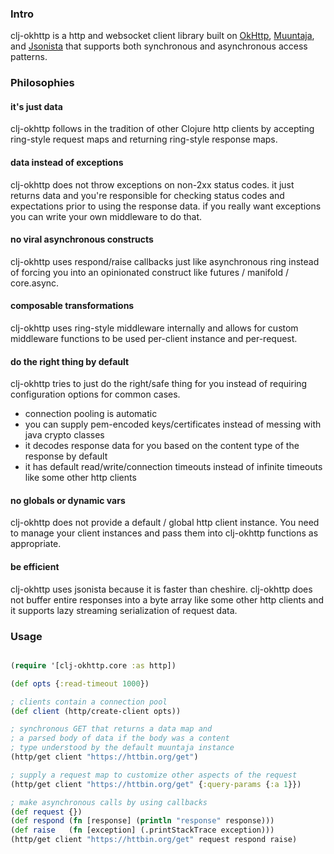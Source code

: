 ### Intro

clj-okhttp is a http and websocket client library built on [OkHttp](https://github.com/square/okhttp),
[Muuntaja](https://github.com/metosin/muuntaja), and [Jsonista](https://github.com/metosin/jsonista) that supports both
synchronous and asynchronous access patterns.

### Philosophies

#### it's just data

clj-okhttp follows in the tradition of other Clojure http clients by accepting ring-style request maps and returning
ring-style response maps.

#### data instead of exceptions

clj-okhttp does not throw exceptions on non-2xx status codes. it just returns data and you're responsible for checking
status codes and expectations prior to using the response data. if you really want exceptions you can write your own
middleware to do that.

#### no viral asynchronous constructs

clj-okhttp uses respond/raise callbacks just like asynchronous ring instead of forcing you into an opinionated construct
like futures / manifold / core.async.

#### composable transformations

clj-okhttp uses ring-style middleware internally and allows for custom middleware functions to be used per-client
instance and per-request.

#### do the right thing by default

clj-okhttp tries to just do the right/safe thing for you instead of requiring configuration options for common cases.

- connection pooling is automatic
- you can supply pem-encoded keys/certificates instead of messing with java crypto classes
- it decodes response data for you based on the content type of the response by default
- it has default read/write/connection timeouts instead of infinite timeouts like some other http clients

#### no globals or dynamic vars

clj-okhttp does not provide a default / global http client instance. You need to manage your client instances and pass
them into clj-okhttp functions as appropriate.

#### be efficient

clj-okhttp uses jsonista because it is faster than cheshire. clj-okhttp does not buffer entire responses into a byte
array like some other http clients and it supports lazy streaming serialization of request data.

### Usage

```clojure 

(require '[clj-okhttp.core :as http])

(def opts {:read-timeout 1000})

; clients contain a connection pool
(def client (http/create-client opts))

; synchronous GET that returns a data map and 
; a parsed body of data if the body was a content 
; type understood by the default muuntaja instance
(http/get client "https://httbin.org/get")

; supply a request map to customize other aspects of the request
(http/get client "https://httbin.org/get" {:query-params {:a 1}})

; make asynchronous calls by using callbacks
(def request {})
(def respond (fn [response] (println "response" response)))
(def raise   (fn [exception] (.printStackTrace exception)))
(http/get client "https://httbin.org/get" request respond raise)

```